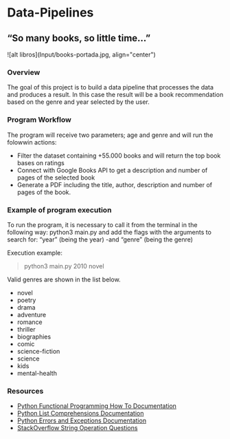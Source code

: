 # Data-Pipelines

## “So many books, so little time…”

![alt libros](Input/books-portada.jpg, align="center")

### Overview

The goal of this project is to build a data pipeline that processes the data and produces a result. In this case the result will be a book recommendation based on the genre and year selected by the user.

### Program Workflow

The program will receive two parameters; age and genre and will run the folowwin actions:
* Filter the dataset containing +55.000 books and will return the top book bases on ratings
* Connect with Google Books API to get a description and number of pages of the selected book
* Generate a PDF including the title, author, description and number of pages of the book.

### Example of program execution

To run the program, it is necessary to call it from the terminal in the following way: python3 main.py and add the flags with the arguments to search for: “year” (being the year) -and “genre” (being the genre)

Execution example:

> python3 main.py  2010  novel

Valid genres are shown in the list below.

* novel
* poetry
* drama 
* adventure 
* romance 
* thriller
* biographies 
* comic
* science-fiction
* science
* kids
* mental-health


### Resources 

* [Python Functional Programming How To Documentation](https://docs.python.org/3.7/howto/functional.html)
* [Python List Comprehensions Documentation](https://docs.python.org/3/tutorial/datastructures.html#list-comprehensions)
* [Python Errors and Exceptions Documentation](https://docs.python.org/3/tutorial/errors.html)
* [StackOverflow String Operation Questions](https://stackoverflow.com/questions/tagged/string+python)
